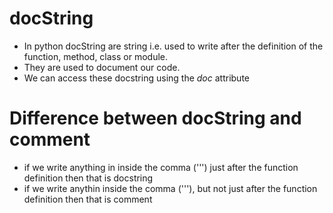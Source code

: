 # docString
* In python docString are string i.e. used to write after the definition of the function, method, class or module.
* They are used to document our code.
* We can access these docstring using the _doc_ attribute

# Difference between docString and comment
* if we write anything in inside the comma (''') just after the function definition then that is docstring
* if we write anythin inside the comma ('''), but not just after the function definition then that is comment